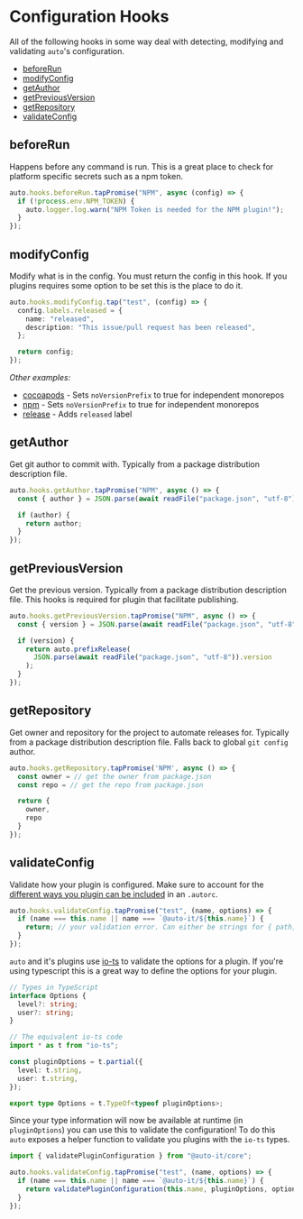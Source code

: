 # Configuration Hooks

All of the following hooks in some way deal with detecting, modifying and validating `auto`'s configuration.

- [beforeRun](#beforerun)
- [modifyConfig](#modifyconfig)
- [getAuthor](#getauthor)
- [getPreviousVersion](#getpreviousversion)
- [getRepository](#getrepository)
- [validateConfig](#validateconfig)

## beforeRun

Happens before any command is run.
This is a great place to check for platform specific secrets such as a npm token.

```ts
auto.hooks.beforeRun.tapPromise("NPM", async (config) => {
  if (!process.env.NPM_TOKEN) {
    auto.logger.log.warn("NPM Token is needed for the NPM plugin!");
  }
});
```

## modifyConfig

Modify what is in the config.
You must return the config in this hook.
If you plugins requires some option to be set this is the place to do it.

```ts
auto.hooks.modifyConfig.tap("test", (config) => {
  config.labels.released = {
    name: "released",
    description: "This issue/pull request has been released",
  };

  return config;
});
```

_Other examples:_

- [cocoapods](../../../plugins/cocoapods/README.md) - Sets `noVersionPrefix` to true for independent monorepos
- [npm](../../../plugins/npm/README.md) - Sets `noVersionPrefix` to true for independent monorepos
- [release](../../../plugins/release/README.md) - Adds `released` label

## getAuthor

Get git author to commit with.
Typically from a package distribution description file.

```ts
auto.hooks.getAuthor.tapPromise("NPM", async () => {
  const { author } = JSON.parse(await readFile("package.json", "utf-8"));

  if (author) {
    return author;
  }
});
```

## getPreviousVersion

Get the previous version.
Typically from a package distribution description file.
This hooks is required for plugin that facilitate publishing.

```ts
auto.hooks.getPreviousVersion.tapPromise("NPM", async () => {
  const { version } = JSON.parse(await readFile("package.json", "utf-8"));

  if (version) {
    return auto.prefixRelease(
      JSON.parse(await readFile("package.json", "utf-8")).version
    );
  }
});
```

## getRepository

Get owner and repository for the project to automate releases for.
Typically from a package distribution description file.
Falls back to global `git config` author.

```ts
auto.hooks.getRepository.tapPromise('NPM', async () => {
  const owner = // get the owner from package.json
  const repo = // get the repo from package.json

  return {
    owner,
    repo
  }
});
```

## validateConfig

Validate how your plugin is configured.
Make sure to account for the [different ways you plugin can be included](./plugins.md#plugin-declaration) in an `.autorc`.

```ts
auto.hooks.validateConfig.tapPromise("test", (name, options) => {
  if (name === this.name || name === `@auto-it/${this.name}`) {
    return; // your validation error. Can either be strings for { path, expectedType, value }
  }
});
```

`auto` and it's plugins use [io-ts](https://github.com/gcanti/io-ts) to validate the options for a plugin.
If you're using typescript this is a great way to define the options for your plugin.

```ts
// Types in TypeScript
interface Options {
  level?: string;
  user?: string;
}

// The equivalent io-ts code
import * as t from "io-ts";

const pluginOptions = t.partial({
  level: t.string,
  user: t.string,
});

export type Options = t.TypeOf<typeof pluginOptions>;
```

Since your type information will now be available at runtime (in `pluginOptions`) you can use this to validate the configuration!
To do this `auto` exposes a helper function to validate you plugins with the `io-ts` types.

```ts
import { validatePluginConfiguration } from "@auto-it/core";

auto.hooks.validateConfig.tapPromise("test", (name, options) => {
  if (name === this.name || name === `@auto-it/${this.name}`) {
    return validatePluginConfiguration(this.name, pluginOptions, options);
  }
});
```
